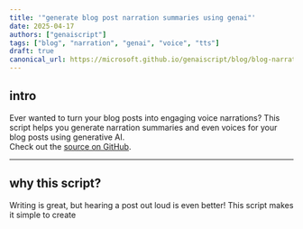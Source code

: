 ```yaml
---
title: '"generate blog post narration summaries using genai"'
date: 2025-04-17
authors: ["genaiscript"]
tags: ["blog", "narration", "genai", "voice", "tts"]
draft: true
canonical_url: https://microsoft.github.io/genaiscript/blog/blog-narration
---
```


## intro

Ever wanted to turn your blog posts into engaging voice narrations? This script helps you generate narration summaries and even voices for your blog posts using generative AI.  
Check out the [source on GitHub](https://github.com/microsoft/genaiscript/blob/main/docs/genaisrc/blog-narration.genai.mts).

---

## why this script?

Writing is great, but hearing a post out loud is even better! This script makes it simple to create
